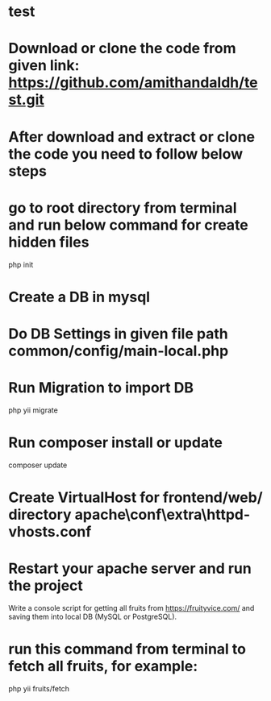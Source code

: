 # test

# Download or clone the code from given link: https://github.com/amithandaldh/test.git

# After download and extract or clone the code you need to follow below steps

# go to root directory from terminal and run below command for create hidden files
php init

# Create a DB in mysql
# Do DB Settings in given file path common/config/main-local.php

# Run Migration to import DB
php yii migrate

# Run composer install or update
composer update

# Create VirtualHost for frontend/web/ directory apache\conf\extra\httpd-vhosts.conf

# Restart your apache server and run the project

Write a console script for getting all fruits from https://fruityvice.com/ and saving them into local DB (MySQL or PostgreSQL).
# run this command from terminal to fetch all fruits, for example:
php yii fruits/fetch